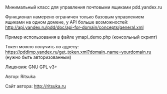 Минимальный класс для управления почтовыми ящиками pdd.yandex.ru

Функционал намерено ограничен только базовым управлением ящиками на одном домене, у API больше возможностей: 
http://api.yandex.ru/pdd/doc/api-for-domain/concepts/general.xml

Пример использования в файле ymapi_demo.php (консольный скрипт)

Токен можно получить по адресу: https://pddimp.yandex.ru/get_token.xml?domain_name=yourdomain.ru (нужно быть авторизованным)

Лицензия: 		GNU GPL v3+

Автор: 			Ritsuka 

Сайт автора:	http://ritsuka.ru
